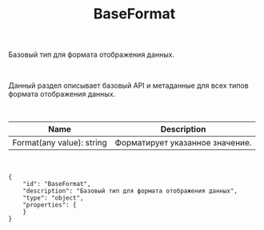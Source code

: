 ﻿---
layout: default
title: BaseFormat
position: 0
categories: 
tags: 
---

Базовый тип для формата отображения данных.

 

Данный раздел описывает базовый API и метаданные для всех типов формата отображения данных.

   

|Name|Description|
|----|-----------|
|Format(any value): string|Форматирует указанное значение.|

   

```
{
	"id": "BaseFormat",
	"description": "Базовый тип для формата отображения данных",
	"type": "object",
	"properties": {
    }
}
```

 

 

